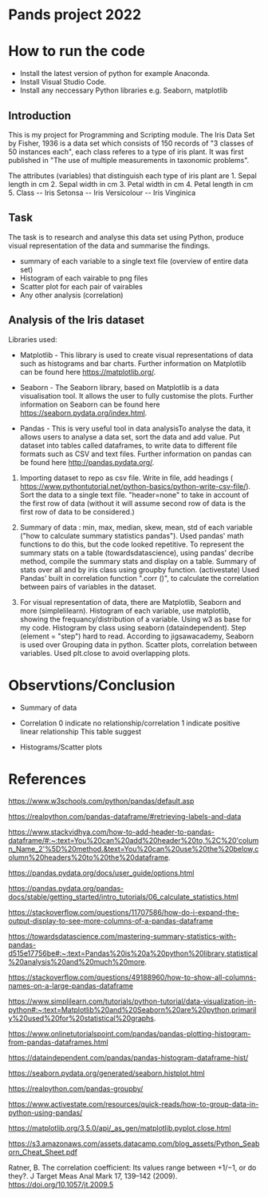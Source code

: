 # Pands project 2022

# How to run the code
 - Install the latest version of python for example Anaconda.
 - Install Visual Studio Code.
 - Install any neccessary Python libraries e.g. Seaborn, matplotlib

## Introduction

This is my project for Programming and Scripting module. 
The Iris Data Set by Fisher, 1936 is a data set which consists of 150 records of "3 classes of 50 instances each", each class referes to a type of iris plant. It was first published in "The use of multiple measurements in taxonomic problems". 

The attributes (variables) that distinguish each type of iris plant are
      1. Sepal length in cm
      2. Sepal width in cm
      3. Petal width in cm
      4. Petal length in cm
      5. Class
         -- Iris Setonsa
         -- Iris Versicolour
         -- Iris Vinginica

## Task

The task is to research and analyse this data set using Python, produce visual representation of the data and summarise the findings.
 - summary of each variable to a single text file (overview of entire data set)
 - Histogram of each vairable to png files
 - Scatter plot for each pair of vairables
 - Any other analysis (correlation)

## Analysis of the Iris dataset

Libraries used:

- Matplotlib - This library is used to create visual representations of data such as histograms and bar charts. Further information on Matplotlib can be found here https://matplotlib.org/.

- Seaborn - The Seaborn library, based on Matplotlib is a data visualisation tool. It allows the user to fully customise the plots. Further information on Seaborn can be found here https://seaborn.pydata.org/index.html.

- Pandas - This is very useful tool in data analysisTo analyse the data, it allows users to analyse a data set, sort the data and add value. Put dataset into tables called dataframes, to write data to different file formats such as CSV and text files. Further information on pandas can be found here http://pandas.pydata.org/.


1. Importing dataset to repo as csv file. Write in file, add headings ( https://www.pythontutorial.net/python-basics/python-write-csv-file/).
   Sort the data to a single text file. "header=none" to take in account of the first row of data (without it will assume second row of data is the first row of data to be considered.) 
   
2. Summary of data : min, max, median, skew, mean, std of each variable ("how to calculate summary statistics pandas"). 
   Used pandas' math functions to do this, but the code looked repetitive.  To represent the summary stats on a table (towardsdatascience), using pandas' decribe method, compile the summary stats and display on a table. Summary of stats over all and by iris class using groupby function. (activestate) 
   Used Pandas' built in correlation function ".corr ()", to calculate the correlation between pairs of variables in the dataset.


3. For visual representation of data, there are Matplotlib, Seaborn and more (simplelilearn). Histogram of each variable, use matplotlib, showing the frequancy/distribution of a variable. Using w3 as base for my code. Histogram by class using seaborn (dataindependent). Step (element = "step") hard to read. According to jigsawacademy, Seaborn is used over Grouping data in python.
   Scatter plots, correlation between variables.  Used plt.close to avoid overlapping plots.


# Observtions/Conclusion

- Summary of data

- Correlation 
  0 indicate no relationship/correlation
  1 indicate positive linear relationship
  This table suggest
  
- Histograms/Scatter plots
  






# References
https://www.w3schools.com/python/pandas/default.asp

https://realpython.com/pandas-dataframe/#retrieving-labels-and-data

https://www.stackvidhya.com/how-to-add-header-to-pandas-dataframe/#:~:text=You%20can%20add%20header%20to,%2C%20'column_Name_2'%5D%20method.&text=You%20can%20use%20the%20below,column%20headers%20to%20the%20dataframe.

https://pandas.pydata.org/docs/user_guide/options.html

https://pandas.pydata.org/pandas-docs/stable/getting_started/intro_tutorials/06_calculate_statistics.html

https://stackoverflow.com/questions/11707586/how-do-i-expand-the-output-display-to-see-more-columns-of-a-pandas-dataframe

https://towardsdatascience.com/mastering-summary-statistics-with-pandas-d515e17756be#:~:text=Pandas%20is%20a%20python%20library,statistical%20analysis%20and%20much%20more.

https://stackoverflow.com/questions/49188960/how-to-show-all-columns-names-on-a-large-pandas-dataframe

https://www.simplilearn.com/tutorials/python-tutorial/data-visualization-in-python#:~:text=Matplotlib%20and%20Seaborn%20are%20python,primarily%20used%20for%20statistical%20graphs.

https://www.onlinetutorialspoint.com/pandas/pandas-plotting-histogram-from-pandas-dataframes.html

https://dataindependent.com/pandas/pandas-histogram-dataframe-hist/

https://seaborn.pydata.org/generated/seaborn.histplot.html

https://realpython.com/pandas-groupby/

https://www.activestate.com/resources/quick-reads/how-to-group-data-in-python-using-pandas/

https://matplotlib.org/3.5.0/api/_as_gen/matplotlib.pyplot.close.html

https://s3.amazonaws.com/assets.datacamp.com/blog_assets/Python_Seaborn_Cheat_Sheet.pdf

Ratner, B. The correlation coefficient: Its values range between +1/−1, or do they?. J Target Meas Anal Mark 17, 139–142 (2009). https://doi.org/10.1057/jt.2009.5